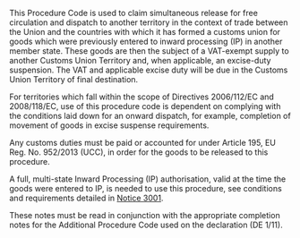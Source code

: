 This Procedure Code is used to claim simultaneous release for free circulation and dispatch to another territory in the context of trade between the Union and the countries with which it has formed a customs union for goods which were previously entered to inward processing (IP) in another member state. These goods are then the subject of a VAT-exempt supply to another Customs Union Territory and, when applicable, an excise-duty suspension. The VAT and applicable excise duty will be due in the Customs Union Territory of final destination.

For territories which fall within the scope of Directives 2006/112/EC and 2008/118/EC, use of this procedure code is dependent on complying with the conditions laid down for an onward dispatch, for example, completion of movement of goods in excise suspense requirements.

Any customs duties must be paid or accounted for under Article 195, EU Reg. No. 952/2013 (UCC), in order for the goods to be released to this procedure.

A full, multi-state Inward Processing (IP) authorisation, valid at the time the goods were entered to IP, is needed to use this procedure, see conditions and requirements detailed in [Notice 3001](https://www.gov.uk/government/publications/notice-3001-special-procedures-for-the-union-customs-code).

These notes must be read in conjunction with the appropriate completion notes for the Additional Procedure Code used on the declaration (DE 1/11).